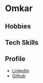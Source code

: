 # Omkar 


## Hobbies 


## Tech Skills

## Profile 

- [LinkedIn]()
- [Github](https://github.com/icosta-cci)
